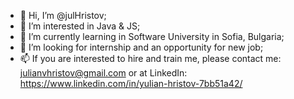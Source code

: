 - 👋 Hi, I’m @julHristov;
- 👀 I’m interested in Java & JS;
- 🌱 I’m currently learning in Software University in Sofia, Bulgaria;
- 💞️ I’m looking for internship and an opportunity for new job;
- 📫 If you are interested to hire and train me, please contact me: julianvhristov@gmail.com 
     or at LinkedIn: https://www.linkedin.com/in/yulian-hristov-7bb51a42/

